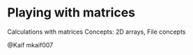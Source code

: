 # Playing with matrices
Calculations with matrices
Concepts: 2D arrays, File concepts

@Kaif mkaif007
